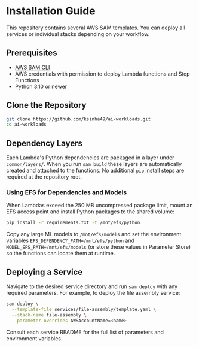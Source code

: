 # Installation Guide

This repository contains several AWS SAM templates. You can deploy all services or individual stacks depending on your workflow.

## Prerequisites
- [AWS SAM CLI](https://docs.aws.amazon.com/serverless-application-model/latest/developerguide/install-sam-cli.html)
- AWS credentials with permission to deploy Lambda functions and Step Functions
- Python 3.10 or newer

## Clone the Repository
```bash
git clone https://github.com/ksinha49/ai-workloads.git
cd ai-workloads
```

## Dependency Layers
Each Lambda's Python dependencies are packaged in a layer under `common/layers/`. When you run `sam build` these layers are automatically created and attached to the functions. No additional `pip` install steps are required at the repository root.

### Using EFS for Dependencies and Models

When Lambdas exceed the 250 MB uncompressed package limit, mount an EFS access point
and install Python packages to the shared volume:

```bash
pip install -r requirements.txt -t /mnt/efs/python
```

Copy any large ML models to `/mnt/efs/models` and set the environment variables
`EFS_DEPENDENCY_PATH=/mnt/efs/python` and `MODEL_EFS_PATH=/mnt/efs/models` (or
store these values in Parameter Store) so the functions can locate them at
runtime.

## Deploying a Service
Navigate to the desired service directory and run `sam deploy` with any required parameters. For example, to deploy the file assembly service:
```bash
sam deploy \
  --template-file services/file-assembly/template.yaml \
  --stack-name file-assembly \
  --parameter-overrides AWSAccountName=<name>
```
Consult each service README for the full list of parameters and environment variables.

